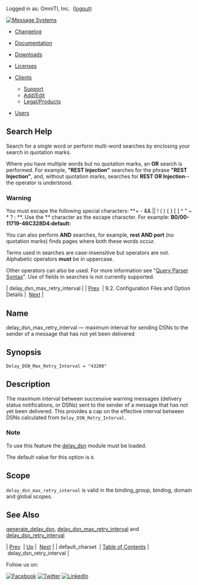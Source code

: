 Logged in as: OmniTI, Inc.  ([logout](https://support.messagesystems.com/logout.php))

[![Message Systems](https://support.messagesystems.com/images/ms-white205.png)](https://support.messagesystems.com/start.php) 

*   [Changelog](https://support.messagesystems.com/start.php?show=changelog)
*   [Documentation](https://support.messagesystems.com/docs/)
*   [Downloads](https://support.messagesystems.com/start.php)

*   [Licenses](https://support.messagesystems.com/license_summary.php)
*   <a href="">Clients</a>
    *   [Support](https://support.messagesystems.com/cs.php)
    *   [Add/Edit](https://support.messagesystems.com/edit_client.php)
    *   [Legal/Products](https://support.messagesystems.com/edit_products.php)
*   [Users](https://support.messagesystems.com/edit_customer.php)

## Search Help

Search for a single word or perform multi-word searches by enclosing your search in quotation marks.

Where you have multiple words but no quotation marks, an **OR** search is performed. For example, **"REST Injection"** searches for the phrase **"REST Injection"**, and, without quotation marks, searches for **REST OR Injection**--the operator is understood.

### Warning

You must escape the following special characters: **+ - && || ! ( ) { } [ ] ^ " ~ * ? : \**. Use the **\** character as the escape character. For example: **B0/00-11719-46C328D4\:default\:**

You can also perform **AND** searches, for example, **rest AND port** (no quotation marks) finds pages where both these words occur.

Terms used in searches are case-insensitive but operators are not. Alphabetic operators **must** be in uppercase.

Other operators can also be used. For more information see "[Query Parser Syntax](https://lucene.apache.org/core/old_versioned_docs/versions/3_0_0/queryparsersyntax.html)". Use of fields in searches is not currently supported.

| delay_dsn_max_retry_interval |
| [Prev](conf.ref.default_charset.php)  | 9.2. Configuration Files and Option Details |  [Next](conf.ref.delay_dsn_retry_interval.php) |

<a name="conf.ref.delay_dsn_max_retry_interval"></a>
## Name

delay_dsn_max_retry_interval — maximum interval for sending DSNs to the sender of a message that has not yet been delivered

## Synopsis

`Delay_DSN_Max_Retry_Interval = "43200"`

<a name="idp8825936"></a>
## Description

The maximum interval between successive warning messages (delivery status notifications, or DSNs) sent to the sender of a message that has not yet been delivered. This provides a cap on the effective interval between DSNs calculated from `Delay_DSN_Retry_Interval`.

### Note

To use this feature the [delay_dsn](modules.delay_dsn.php "14.25. delay_dsn – Delay DSN Generation") module must be loaded.

The default value for this option is `0`.

<a name="idp8831904"></a>
## Scope

`delay_dsn_max_retry_interval` is valid in the binding_group, binding, domain and global scopes.

<a name="idp8834000"></a>
## See Also

[generate_delay_dsn](conf.ref.generate_delay_dsn.php "generate_delay_dsn"), [delay_dsn_max_retry_interval](conf.ref.delay_dsn_max_retry_interval.php "delay_dsn_max_retry_interval") and [delay_dsn_retry_interval](conf.ref.delay_dsn_retry_interval.php "delay_dsn_retry_interval")

| [Prev](conf.ref.default_charset.php)  | [Up](conf.ref.files.php) |  [Next](conf.ref.delay_dsn_retry_interval.php) |
| default_charset  | [Table of Contents](index.php) |  delay_dsn_retry_interval |

Follow us on:

[![Facebook](https://support.messagesystems.com/images/icon-facebook.png)](http://www.facebook.com/messagesystems) [![Twitter](https://support.messagesystems.com/images/icon-twitter.png)](http://twitter.com/#!/MessageSystems) [![LinkedIn](https://support.messagesystems.com/images/icon-linkedin.png)](http://www.linkedin.com/company/message-systems)